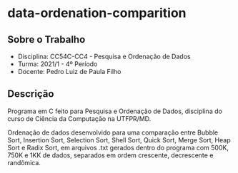 # data-ordenation-comparition

## Sobre o Trabalho

- Disciplina: CC54C-CC4 - Pesquisa e Ordenação de Dados
- Turma: 2021/1 - 4º Período
- Docente: Pedro Luiz de Paula Filho

## Descrição

Programa em C feito para Pesquisa e Ordenação de Dados, disciplina do curso de Ciência da Computação na UTFPR/MD.

Ordenação de dados desenvolvido para uma comparação entre Bubble Sort, Insertion Sort, Selection Sort, Shell Sort, Quick Sort, Merge Sort, Heap Sort e Radix Sort, em arquivos .txt gerados dentro do programa com 500K, 750K e 1KK de dados, separados em ordem crescente, decrescente e randômica.
